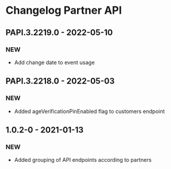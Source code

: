 # Changelog Partner API

## PAPI.3.2219.0 - 2022-05-10
### NEW
* Add change date to event usage

## PAPI.3.2218.0 - 2022-05-03
### NEW
* Added ageVerificationPinEnabled flag to customers endpoint

## 1.0.2-0 - 2021-01-13
### NEW
* Added grouping of API endpoints according to partners
